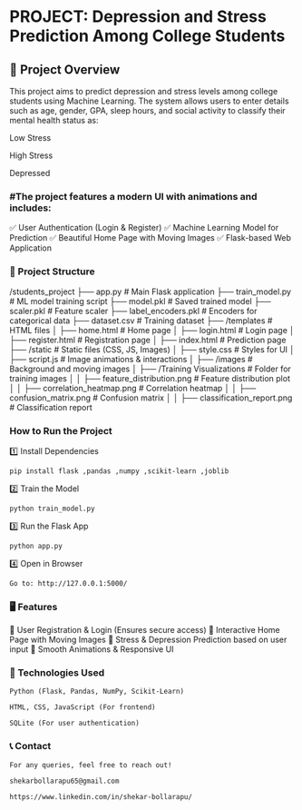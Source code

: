 # PROJECT: Depression and Stress Prediction Among College Students

## 📌 Project Overview

This project aims to predict depression and stress levels among college students using Machine Learning.
The system allows users to enter details such as age, gender, GPA, sleep hours, and social activity to classify their mental health status as:

Low Stress

High Stress

Depressed

### #The project features a modern UI with animations and includes:

✅ User Authentication (Login & Register)
✅ Machine Learning Model for Prediction
✅ Beautiful Home Page with Moving Images
✅ Flask-based Web Application

### 📂 Project Structure

/students_project
├── app.py                 # Main Flask application
├── train_model.py         # ML model training script
├── model.pkl              # Saved trained model
├── scaler.pkl             # Feature scaler
├── label_encoders.pkl     # Encoders for categorical data
├── dataset.csv            # Training dataset
├── /templates             # HTML files
│   ├── home.html          # Home page
│   ├── login.html         # Login page
│   ├── register.html      # Registration page
│   ├── index.html         # Prediction page
├── /static                # Static files (CSS, JS, Images)
│   ├── style.css          # Styles for UI
│   ├── script.js          # Image animations & interactions
│   ├── /images            # Background and moving images
│   ├── /Training Visualizations  # Folder for training images
│   │   ├── feature_distribution.png    # Feature distribution plot
│   │   ├── correlation_heatmap.png     # Correlation heatmap
│   │   ├── confusion_matrix.png        # Confusion matrix
│   │   ├── classification_report.png   # Classification report

### How to Run the Project

1️⃣ Install Dependencies

    pip install flask ,pandas ,numpy ,scikit-learn ,joblib

2️⃣ Train the Model

    python train_model.py

3️⃣ Run the Flask App

    python app.py

4️⃣ Open in Browser

    Go to: http://127.0.0.1:5000/

### 🖥️ Features

🔹 User Registration & Login (Ensures secure access)
🔹 Interactive Home Page with Moving Images
🔹 Stress & Depression Prediction based on user input
🔹 Smooth Animations & Responsive UI

### 📌 Technologies Used

    Python (Flask, Pandas, NumPy, Scikit-Learn)

    HTML, CSS, JavaScript (For frontend)

    SQLite (For user authentication)

### 📞 Contact

    For any queries, feel free to reach out!

    shekarbollarapu65@gmail.com

    https://www.linkedin.com/in/shekar-bollarapu/
